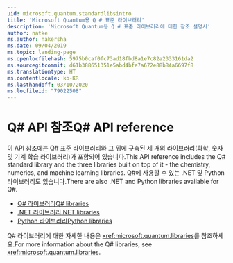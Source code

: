 ```yaml
---
uid: microsoft.quantum.standardlibsintro
title: 'Microsoft Quantum용 Q # 표준 라이브러리'
description: 'Microsoft Quantum용 Q # 표준 라이브러리에 대한 참조 설명서'
author: natke
ms.author: nakersha
ms.date: 09/04/2019
ms.topic: landing-page
ms.openlocfilehash: 5975b0caf0fc73ad18fbd8a1e7c82a2333161da2
ms.sourcegitcommit: d61b388651351e5abd4bfe7a672e88b84a6697f8
ms.translationtype: HT
ms.contentlocale: ko-KR
ms.lasthandoff: 03/10/2020
ms.locfileid: "79022508"
---
```

# <a name="q-api-reference"></a><span data-ttu-id="70809-103">Q# API 참조</span><span class="sxs-lookup"><span data-stu-id="70809-103">Q# API reference</span></span> #

<span data-ttu-id="70809-104">이 API 참조에는 Q# 표준 라이브러리와 그 위에 구축된 세 개의 라이브러리(화학, 숫자 및 기계 학습 라이브러리)가 포함되어 있습니다.</span><span class="sxs-lookup"><span data-stu-id="70809-104">This API reference includes the Q# standard library and the three libraries built on top of it - the chemistry, numerics, and machine learning libraries.</span></span> <span data-ttu-id="70809-105">Q#에 사용할 수 있는 .NET 및 Python 라이브러리도 있습니다.</span><span class="sxs-lookup"><span data-stu-id="70809-105">There are also .NET and Python libraries available for Q#.</span></span>

- [<span data-ttu-id="70809-106">Q# 라이브러리</span><span class="sxs-lookup"><span data-stu-id="70809-106">Q# libraries</span></span>](xref:microsoft.quantum.qsharplibintro)
- [<span data-ttu-id="70809-107">.NET 라이브러리</span><span class="sxs-lookup"><span data-stu-id="70809-107">.NET libraries</span></span>](xref:microsoft.quantum.dotnetlibsintro)
- [<span data-ttu-id="70809-108">Python 라이브러리</span><span class="sxs-lookup"><span data-stu-id="70809-108">Python libraries</span></span>](https://docs.microsoft.com/python/qsharp)

<span data-ttu-id="70809-109">Q# 라이브러리에 대한 자세한 내용은 <xref:microsoft.quantum.libraries>를 참조하세요.</span><span class="sxs-lookup"><span data-stu-id="70809-109">For more information about the Q# libraries, see <xref:microsoft.quantum.libraries>.</span></span>
